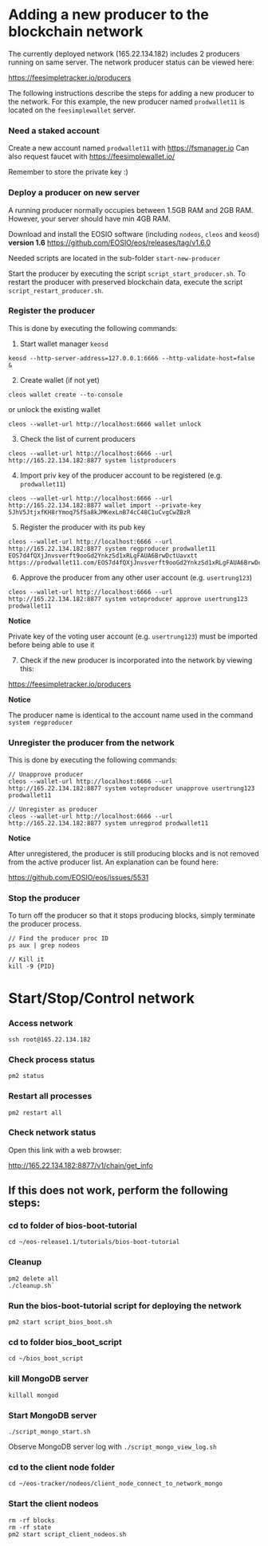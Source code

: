# Adding a new producer to the blockchain network

The currently deployed network (165.22.134.182) includes 2 producers running on same server. The network producer status can be viewed here:

https://feesimpletracker.io/producers

The following instructions describe the steps for adding a new producer to the network. For this example, the new producer named `prodwallet11` is located on the `feesimplewallet` server.

### Need a staked account

Create a new account named `prodwallet11` with https://fsmanager.io 
Can also request faucet with https://feesimplewallet.io/

Remember to store the private key :)

### Deploy a producer on new server

A running producer normally occupies between 1.5GB RAM and 2GB RAM. However, your server should have min 4GB RAM. 

Download and install the EOSIO software (including `nodeos`, `cleos` and `keosd`) **version 1.6**
https://github.com/EOSIO/eos/releases/tag/v1.6.0


Needed scripts are located in the sub-folder `start-new-producer`

Start the producer by executing the script `script_start_producer.sh`.
To restart the producer with preserved blockchain data, execute the script `script_restart_producer.sh`.

### Register the producer

This is done by executing the following commands:

1. Start wallet manager `keosd`

`keosd --http-server-address=127.0.0.1:6666 --http-validate-host=false &`

2. Create wallet (if not yet)

`cleos wallet create --to-console`

or unlock the existing wallet

`cleos --wallet-url http://localhost:6666 wallet unlock`

3. Check the list of current producers

`cleos --wallet-url http://localhost:6666 --url http://165.22.134.182:8877 system listproducers`

4. Import priv key of the producer account to be registered (e.g. `prodwallet11`)

```
cleos --wallet-url http://localhost:6666 --url http://165.22.134.182:8877 wallet import --private-key 5JhV5JtjxfKH8rYmoq75fSa8kJMKexLnB74cC48C1uCvgCwZBzR
```

5. Register the producer with its pub key

```
cleos --wallet-url http://localhost:6666 --url http://165.22.134.182:8877 system regproducer prodwallet11 EOS7d4fQXjJnvsverft9ooGd2YnkzSd1xRLgFAUA6BrwDctUavxtt https://prodwallet11.com/EOS7d4fQXjJnvsverft9ooGd2YnkzSd1xRLgFAUA6BrwDctUavxtt
```

6. Approve the producer from any other user account (e.g. `usertrung123`)

```
cleos --wallet-url http://localhost:6666 --url http://165.22.134.182:8877 system voteproducer approve usertrung123 prodwallet11

```

**Notice**

Private key of the voting user account (e.g. `usertrung123`) must be imported before being able to use it

7. Check if the new producer is incorporated into the network by viewing this:

https://feesimpletracker.io/producers


**Notice**

The producer name is identical to the account name used in the command `system regproducer`

### Unregister the producer from the network

This is done by executing the following commands:

```
// Unapprove producer
cleos --wallet-url http://localhost:6666 --url http://165.22.134.182:8877 system voteproducer unapprove usertrung123 prodwallet11

// Unregister as producer
cleos --wallet-url http://localhost:6666 --url http://165.22.134.182:8877 system unregprod prodwallet11
```


**Notice**

After unregistered, the producer is still producing blocks and is not removed from the active producer list. An explanation can be found here:

https://github.com/EOSIO/eos/issues/5531


### Stop the producer

To turn off the producer so that it stops producing blocks, simply terminate the producer process.

```
// Find the producer proc ID
ps aux | grep nodeos

// Kill it
kill -9 {PID}
```

# Start/Stop/Control network

### Access network

`ssh root@165.22.134.182`

### Check process status

`pm2 status`

### Restart all processes

`pm2 restart all`

### Check network status

Open this link with a web browser:

http://165.22.134.182:8877/v1/chain/get_info


## If this does not work, perform the following steps:

### cd to folder of bios-boot-tutorial

`cd ~/eos-release1.1/tutorials/bios-boot-tutorial`

### Cleanup

```
pm2 delete all
./cleanup.sh`
```

### Run the bios-boot-tutorial script for deploying the network

`pm2 start script_bios_boot.sh`

### cd to folder bios_boot_script

`cd ~/bios_boot_script`

### kill MongoDB server

`killall mongod`

### Start MongoDB server

`./script_mongo_start.sh`

Observe MongoDB server log with `./script_mongo_view_log.sh`

### cd to the client node folder

`cd ~/eos-tracker/nodeos/client_node_connect_to_network_mongo`

### Start the client nodeos

```
rm -rf blocks
rm -rf state
pm2 start script_client_nodeos.sh
```
